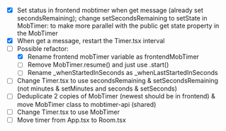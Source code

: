 - [x] Set status in frontend mobtimer when get message (already set secondsRemaining); change setSecondsRemaining to setState in MobTimer: to make more parallel with the public get state property in the MobTimer
- [x] When get a message, restart the Timer.tsx interval
- [ ] Possible refactor:
    - [x] Rename frontend mobTimer variable as frontendMobTimer
    - [ ] Remove MobTimer.resume() and just use .start()
    - [ ] Rename _whenStartedInSeconds as _whenLastStartedInSeconds
- [ ] Change Timer.tsx to use secondsRemaining & setSecondsRemaining (not minutes & setMinutes and seconds & setSeconds)
- [ ] Deduplicate 2 copies of MobTimer (newest should be in frontend) & move MobTimer class to mobtimer-api (shared)
- [ ] Change Timer.tsx to use MobTimer
- [ ] Move timer from App.tsx to Room.tsx